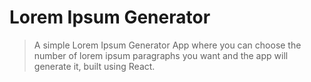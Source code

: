 # Lorem Ipsum Generator

> A simple Lorem Ipsum Generator App where you can choose the number of lorem ipsum paragraphs you want and the app will generate it, built using React.
